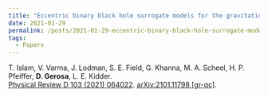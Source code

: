 ```yaml
---
title: "Eccentric binary black hole surrogate models for the gravitational waveform and remnant properties: comparable mass, nonspinning case"
date: 2021-01-29
permalink: /posts/2021-01-29-eccentric-binary-black-hole-surrogate-models-for-the-gravitational-waveform-and-remnant-properties-comparable-mass-nonspinning-case
tags:
  - Papers
---
```






T. Islam, V. Varma, J. Lodman, S. E. Field, G. Khanna, M. A. Scheel, H. P. Pfeiffer,  **D. Gerosa**, L. E. Kidder.\
[Physical Review D 103 (2021) 064022](https://journals.aps.org/prd/abstract/10.1103/PhysRevD.103.064022). [arXiv:2101.11798 [gr-qc]](https://arxiv.org/abs/2101.11798).